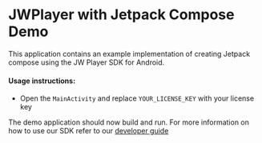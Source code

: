 # JWPlayer with Jetpack Compose Demo

This application contains an example implementation of creating Jetpack compose using the JW Player SDK for Android.

#### Usage instructions:

-	Open the `MainActivity` and replace `YOUR_LICENSE_KEY` with your license key

The demo application should now build and run. For more information on how to use our SDK refer to our [developer guide](https://developer.jwplayer.com/jwplayer/docs/android-get-started)
